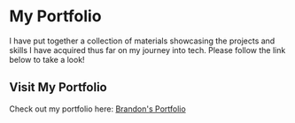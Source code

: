 # My Portfolio
I have put together a collection of materials showcasing the projects and skills I have acquired thus far on my journey into tech. Please follow the link below to take a look!

## Visit My Portfolio
Check out my portfolio here: [Brandon's Portfolio](https://brandon-wright-portfolio-ae3cd8aead7b.herokuapp.com/)
